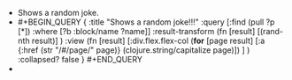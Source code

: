 - Shows a random joke.
- #+BEGIN_QUERY
  {
      :title "Shows a random joke!!!"
      :query [:find (pull ?p [*])
      :where
      [?b :block/name ?name]]
      :result-transform (fn [result]
          [(rand-nth result)]
      )
      :view (fn [result]
          [:div.flex.flex-col
          (**for** [page result]
            [:a {:href (str "/#/page/" page)} (clojure.string/capitalize page)])
          ]
      )
      :collapsed? false
  }
  #+END_QUERY
-